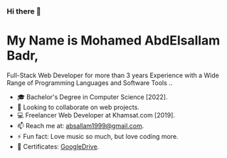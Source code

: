 ### Hi there 👋

# My Name is Mohamed AbdElsallam Badr, 
Full-Stack Web Developer for more than 3 years Experience with a Wide Range of Programming Languages and Software Tools ..

- 🎓 Bachelor's Degree in Computer Science [2022].
- 📂 Looking to collaborate on web projects.
- 💻 Freelancer Web Developer at Khamsat.com [2019].
- 📫 Reach me at: absallam1999@gmail.com.
- ⚡ Fun fact: Love music so much, but love coding more.
- 🏅 Certificates: [GoogleDrive](https://drive.google.com/drive/folders/1q0CJ8xop02FdmOBcEP9rQd0l0MqaxEUg).
